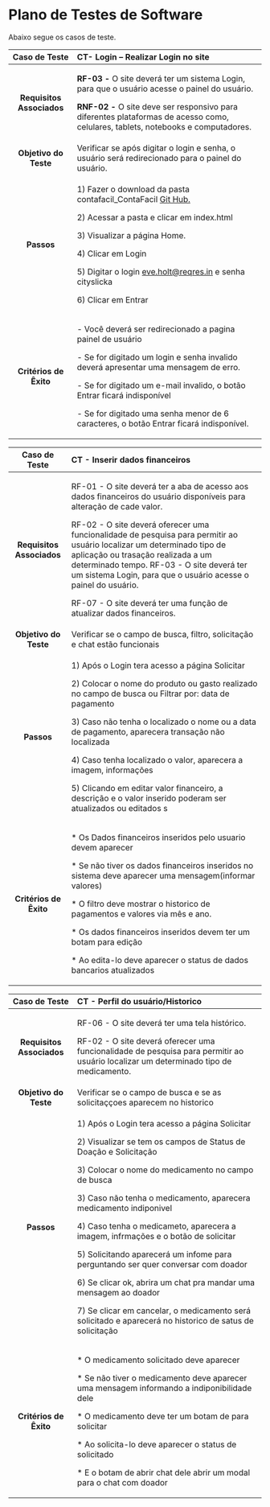 # Plano de Testes de Software

Abaixo segue os casos de teste.

|**Caso de Teste**|**CT- Login – Realizar Login no site**|
| :-: | :- |
|**Requisitos Associados**|<p>**RF-03 -** O site deverá ter um sistema Login, para que o usuário acesse o painel do usuário.</p><p></p><p>**RNF-02 -** O site deve ser responsivo para diferentes plataformas de acesso como, celulares, tablets, notebooks e computadores.</p>|
|**Objetivo do Teste**|Verificar se após digitar o login e senha, o usuário será redirecionado para o painel do usuário.|
|**Passos**|<p>1) Fazer o download da pasta contafacil\_ContaFacil [Git Hub.](https://github.com/ICEI-PUC-Minas-PMV-ADS/pmv-ads-2023-2-e2-proj-int-t2-conta-facil/blob/main/docs/08-Plano%20de%20Testes%20de%20Software.md)</p><p>2) Acessar a pasta e clicar em index\.html</p><p>3) Visualizar a página Home\.</p><p>4) Clicar em Login</p><p>5) Digitar o login <eve.holt@reqres.in> e senha cityslicka</p><p>6) Clicar em Entrar</p>|
|**Critérios de Êxito**|<p>- Você deverá ser redirecionado a pagina painel de usuário</p><p>- Se for digitado um login e senha invalido deverá apresentar uma mensagem de erro.</p><p>- Se for digitado um e-mail invalido, o botão Entrar ficará indisponível</p><p>- Se for digitado uma senha menor de 6 caracteres, o botão Entrar ficará indisponível. </p>|

 
|**Caso de Teste**|**CT -  Inserir dados financeiros**|
| :-: | :- |
|**Requisitos Associados**|<p>RF-01 - O site deverá ter a aba de acesso aos dados financeiros do usuário disponíveis para alteração de cade valor. </p><p>RF-02 - O site deverá oferecer uma funcionalidade de pesquisa para permitir ao usuário localizar um determinado tipo de aplicação ou trasação realizada a um determinado tempo. RF-03 - O site deverá ter um sistema Login, para que o usuário acesse o painel do usuário.</p><p>RF-07 - O site deverá ter uma função de atualizar dados financeiros.</p>|
|**Objetivo do Teste**|Verificar se o campo de busca, filtro, solicitação e chat estão funcionais|
|**Passos**|<p>1) Após o Login tera acesso a página Solicitar </p><p>2) Colocar o nome do produto ou gasto realizado no campo de busca ou Filtrar por: data de pagamento</p><p>3) Caso não tenha o localizado o nome ou a data de pagamento, aparecera transação não localizada</p><p>4) Caso tenha localizado o valor, aparecera a imagem, informações</p><p>5) Clicando em editar valor financeiro, a descrição e o valor inserido poderam ser atualizados ou editados s </p>
|**Critérios de Êxito**|<p>* Os Dados financeiros inseridos pelo usuario devem aparecer</p><p>* Se não tiver os dados financeiros inseridos no sistema deve aparecer uma mensagem(informar valores) </p><p>* O filtro deve mostrar o historico de pagamentos e valores via mês e ano. </p><p>* Os dados financeiros inseridos devem ter um botam para edição</p><p>* Ao edita-lo deve aparecer o status de dados bancarios atualizados</p>



|**Caso de Teste**|**CT - Perfil do usuário/Historico**|
| :-: | :- |
|**Requisitos Associados**|<p>RF-06 - O site deverá ter uma tela histórico.</p><p>RF-02 - O site deverá oferecer uma funcionalidade de pesquisa para permitir ao usuário localizar um determinado tipo de medicamento.</p>|
|**Objetivo do Teste**|Verificar se o campo de busca e se as solicitaççoes aparecem no historico |
|**Passos**|<p>1) Após o Login tera acesso a página Solicitar </p><p>2) Visualizar se tem os campos de Status de Doação e Solicitação</p><p>3) Colocar o nome do medicamento no campo de busca </p><p>3) Caso não tenha o medicamento, aparecera medicamento indiponivel</p><p>4) Caso tenha o medicameto, aparecera a imagem, infrmações e o botão de solicitar</p><p>5) Solicitando aparecerá um infome para perguntando ser quer conversar com doador</p><p>6) Se clicar ok, abrira um chat pra mandar uma mensagem ao doador</p><p>7) Se clicar em cancelar, o medicamento será solicitado e aparecerá no historico de satus de solicitação</p>|
|**Critérios de Êxito**|<p>* O medicamento solicitado deve aparecer</p><p>* Se não tiver o medicamento deve aparecer uma mensagem informando a indiponibilidade dele </p><p>* O medicamento deve ter um botam de para solicitar</p><p>* Ao solicita-lo deve aparecer o status de solicitado</p><p>* E o botam de abrir chat dele abrir um modal para o chat com doador</p>|


